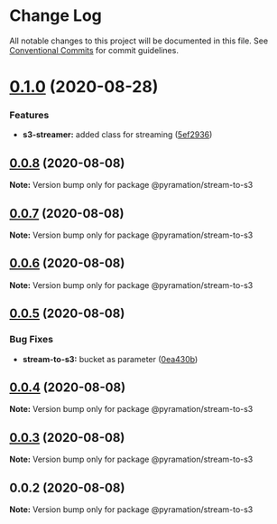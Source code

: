 # Change Log

All notable changes to this project will be documented in this file.
See [Conventional Commits](https://conventionalcommits.org) for commit guidelines.

# [0.1.0](https://github.com/pyramation/uploads/compare/@pyramation/stream-to-s3@0.0.8...@pyramation/stream-to-s3@0.1.0) (2020-08-28)


### Features

* **s3-streamer:** added class for streaming ([5ef2936](https://github.com/pyramation/uploads/commit/5ef29364c26124c473c72efa19323b38ac5cb94a))





## [0.0.8](https://github.com/pyramation/uploads/compare/@pyramation/stream-to-s3@0.0.7...@pyramation/stream-to-s3@0.0.8) (2020-08-08)

**Note:** Version bump only for package @pyramation/stream-to-s3





## [0.0.7](https://github.com/pyramation/uploads/compare/@pyramation/stream-to-s3@0.0.6...@pyramation/stream-to-s3@0.0.7) (2020-08-08)

**Note:** Version bump only for package @pyramation/stream-to-s3





## [0.0.6](https://github.com/pyramation/uploads/compare/@pyramation/stream-to-s3@0.0.5...@pyramation/stream-to-s3@0.0.6) (2020-08-08)

**Note:** Version bump only for package @pyramation/stream-to-s3





## [0.0.5](https://github.com/pyramation/uploads/compare/@pyramation/stream-to-s3@0.0.4...@pyramation/stream-to-s3@0.0.5) (2020-08-08)


### Bug Fixes

* **stream-to-s3:** bucket as parameter ([0ea430b](https://github.com/pyramation/uploads/commit/0ea430b8fab61c77ef656cfa29013b924da5f97b))





## [0.0.4](https://github.com/pyramation/uploads/compare/@pyramation/stream-to-s3@0.0.3...@pyramation/stream-to-s3@0.0.4) (2020-08-08)

**Note:** Version bump only for package @pyramation/stream-to-s3





## [0.0.3](https://github.com/pyramation/uploads/compare/@pyramation/stream-to-s3@0.0.2...@pyramation/stream-to-s3@0.0.3) (2020-08-08)

**Note:** Version bump only for package @pyramation/stream-to-s3





## 0.0.2 (2020-08-08)

**Note:** Version bump only for package @pyramation/stream-to-s3
